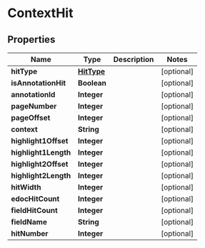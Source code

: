 # ContextHit

## Properties
Name | Type | Description | Notes
------------ | ------------- | ------------- | -------------
**hitType** | [**HitType**](HitType.md) |  |  [optional]
**isAnnotationHit** | **Boolean** |  |  [optional]
**annotationId** | **Integer** |  |  [optional]
**pageNumber** | **Integer** |  |  [optional]
**pageOffset** | **Integer** |  |  [optional]
**context** | **String** |  |  [optional]
**highlight1Offset** | **Integer** |  |  [optional]
**highlight1Length** | **Integer** |  |  [optional]
**highlight2Offset** | **Integer** |  |  [optional]
**highlight2Length** | **Integer** |  |  [optional]
**hitWidth** | **Integer** |  |  [optional]
**edocHitCount** | **Integer** |  |  [optional]
**fieldHitCount** | **Integer** |  |  [optional]
**fieldName** | **String** |  |  [optional]
**hitNumber** | **Integer** |  |  [optional]
